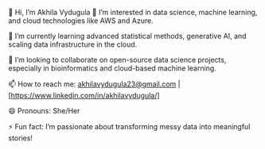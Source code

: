 👋 Hi, I’m Akhila Vydugula
👀 I’m interested in data science, machine learning, and cloud technologies like AWS and Azure.

🌱 I’m currently learning advanced statistical methods, generative AI, and scaling data infrastructure in the cloud.

💞️ I’m looking to collaborate on open-source data science projects, especially in bioinformatics and cloud-based machine learning.

📫 How to reach me: akhilavydugula23@gmail.com | [https://www.linkedin.com/in/akhilavydugula/]

😄 Pronouns: She/Her

⚡ Fun fact: I’m passionate about transforming messy data into meaningful stories!
